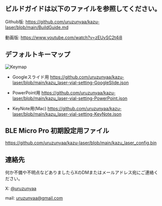 ## ビルドガイドは以下のファイルを参照してください。
Github版:
https://github.com/uruzunyaa/kazu-laser/blob/main/BuildGuide.md

動画版:
https://www.youtube.com/watch?v=zEUvSC2t4i8

## デフォルトキーマップ

![Keymap](https://github.com/uruzunyaa/kazu-laser/blob/main/image/defalt%20keymap.png)

- Googleスライド用
https://github.com/uruzunyaa/kazu-laser/blob/main/kazu_laser-vial-setting-GoogleSlide.json

- PowerPoint用
https://github.com/uruzunyaa/kazu-laser/blob/main/kazu_laser-vial-setting-PowerPoint.json

- KeyNote用(Mac)
https://github.com/uruzunyaa/kazu-laser/blob/main/kazu_laser-vial-setting-KeyNote.json

## BLE Micro Pro 初期設定用ファイル
https://github.com/uruzunyaa/kazu-laser/blob/main/kazu_laser_config.bin

## 連絡先
何か不備や不明点などありましたらXのDMまたはメールアドレス宛にご連絡ください。

X: [@uruzunyaa](https://x.com/uruzunyaa)

mail: uruzunyaa@gmail.com
